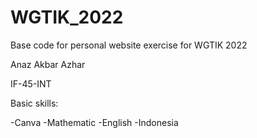 # WGTIK_2022
Base code for personal website exercise for WGTIK 2022

Anaz Akbar Azhar

IF-45-INT

Basic skills:

-Canva
-Mathematic
-English
-Indonesia
